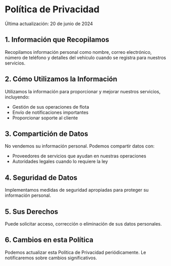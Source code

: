 # Política de Privacidad

Última actualización: 20 de junio de 2024

## 1. Información que Recopilamos
Recopilamos información personal como nombre, correo electrónico, número de teléfono y detalles del vehículo cuando se registra para nuestros servicios.

## 2. Cómo Utilizamos la Información
Utilizamos la información para proporcionar y mejorar nuestros servicios, incluyendo:
- Gestión de sus operaciones de flota
- Envío de notificaciones importantes
- Proporcionar soporte al cliente

## 3. Compartición de Datos
No vendemos su información personal. Podemos compartir datos con:
- Proveedores de servicios que ayudan en nuestras operaciones
- Autoridades legales cuando lo requiere la ley

## 4. Seguridad de Datos
Implementamos medidas de seguridad apropiadas para proteger su información personal.

## 5. Sus Derechos
Puede solicitar acceso, corrección o eliminación de sus datos personales.

## 6. Cambios en esta Política
Podemos actualizar esta Política de Privacidad periódicamente. Le notificaremos sobre cambios significativos.